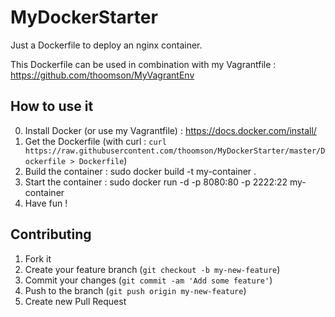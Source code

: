 # MyDockerStarter

Just a Dockerfile to deploy an nginx container.

This Dockerfile can be used in combination with my Vagrantfile : https://github.com/thoomson/MyVagrantEnv

## How to use it

0. Install Docker (or use my Vagrantfile) : https://docs.docker.com/install/
1. Get the Dockerfile (with curl : `curl https://raw.githubusercontent.com/thoomson/MyDockerStarter/master/Dockerfile > Dockerfile`)
2. Build the container : sudo docker build -t my-container .
3. Start the container : sudo docker run -d -p 8080:80 -p 2222:22 my-container
5. Have fun !

## Contributing

1. Fork it
2. Create your feature branch (`git checkout -b my-new-feature`)
3. Commit your changes (`git commit -am 'Add some feature'`)
4. Push to the branch (`git push origin my-new-feature`)
5. Create new Pull Request